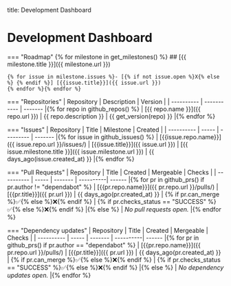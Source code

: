 title: Development Dashboard

<h1>Development Dashboard</h1>

=== "Roadmap"
    {% for milestone in get_milestones() %}
    ## [{{ milestone.title }}]({{ milestone.url }})
    
    {% for issue in milestone.issues %}- [{% if not issue.open %}X{% else %} {% endif %}] [{{issue.title}}]({{ issue.url }})
    {% endfor %}{% endfor %}

=== "Repositories"
    | Repository | Description | Version |
    | ---------- | ----------- | ------- |{% for repo in github_repos() %}
    | [{{ repo.name }}]({{ repo.url }}) | {{ repo.description }} | {{ get_version(repo) }} |{% endfor %}

=== "Issues"
    | Repository | Title | Milestone | Created |
    | ---------- | ----- | --------- | ------- |{% for issue in github_issues() %}
    | [{{issue.repo.name}}]({{ issue.repo.url }}/issues/) | [{{issue.title}}]({{ issue.url }}) | [{{ issue.milestone.title }}]({{ issue.milestone.url }}) | {{ days_ago(issue.created_at) }} |{% endfor %}
    
=== "Pull Requests"
    | Repository | Title | Created | Mergeable | Checks |
    | ---------- | ----- | ------- | ----------| ------ |{% for pr in github_prs() if pr.author != "dependabot" %}
    | [{{pr.repo.name}}]({{ pr.repo.url }}/pulls/) | [{{pr.title}}]({{ pr.url }}) | {{ days_ago(pr.created_at) }} | {% if pr.can_merge %}✅{% else %}❌{% endif %} | {% if pr.checks_status == "SUCCESS" %}✅{% else %}❌{% endif %} |{% else %}
    | *No pull requests open.* |{% endfor %}
    
=== "Dependency updates"
    | Repository | Title | Created | Mergeable | Checks |
    | ---------- | ----- | ------- | ----------| ------ |{% for pr in github_prs() if pr.author == "dependabot" %}
    | [{{pr.repo.name}}]({{ pr.repo.url }}/pulls/) | [{{pr.title}}]({{ pr.url }}) | {{ days_ago(pr.created_at) }} | {% if pr.can_merge %}✅{% else %}❌{% endif %} | {% if pr.checks_status == "SUCCESS" %}✅{% else %}❌{% endif %} |{% else %}
    | *No dependency updates open.* |{% endfor %}
